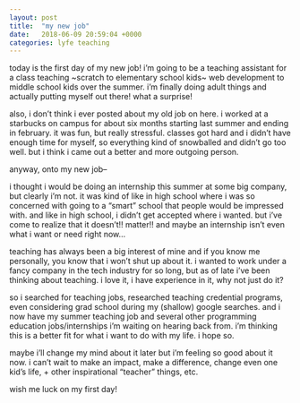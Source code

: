 ```yaml
---
layout: post
title:  "my new job"
date:   2018-06-09 20:59:04 +0000
categories: lyfe teaching
---
```


today is the first day of my new job! i’m going to be a teaching assistant for a class teaching ~scratch to elementary school kids~ web development to middle school kids over the summer. i’m finally doing adult things and actually putting myself out there! what a surprise!

also, i don’t think i ever posted about my old job on here. i worked at a starbucks on campus for about six months starting last summer and ending in february. it was fun, but really stressful. classes got hard and i didn’t have enough time for myself, so everything kind of snowballed and didn’t go too well. but i think i came out a better and more outgoing person.

anyway, onto my new job–

i thought i would be doing an internship  this summer at some big company, but clearly i’m not. it was kind of like in high school where i was so concerned with going to a “smart” school that people would be impressed with. and like in high school, i didn’t get accepted where i wanted. but i’ve come to realize that it doesn’t!! matter!! and maybe an internship isn’t even what i want or need right now…

teaching has always been a big interest of mine and if you know me personally, you know that i won’t shut up about it. i wanted to work under a fancy company in the tech industry for so long, but as of late i’ve been thinking about teaching. i love it, i have experience in it, why not just do it?

so i searched for teaching jobs, researched teaching credential programs, even considering grad school during my (shallow) google searches. and i now have my summer teaching job and several other programming education jobs/internships i’m waiting on hearing back from. i’m thinking this is a better fit for what i want to do with my life. i hope so.

maybe  i’ll change my mind about it later but i’m feeling so good about it now. i can’t wait to make an impact, make a difference, change even one kid’s life, + other inspirational “teacher” things, etc.

wish me luck on my first day!


